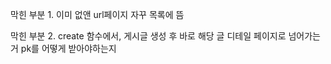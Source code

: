 막힌 부분 1. 이미 없앤 url페이지 자꾸 목록에 뜸	

막힌 부분 2. create 함수에서, 게시글 생성 후 바로 해당 글 디테일 페이지로 넘어가는거 pk를 어떻게 받아야하는지